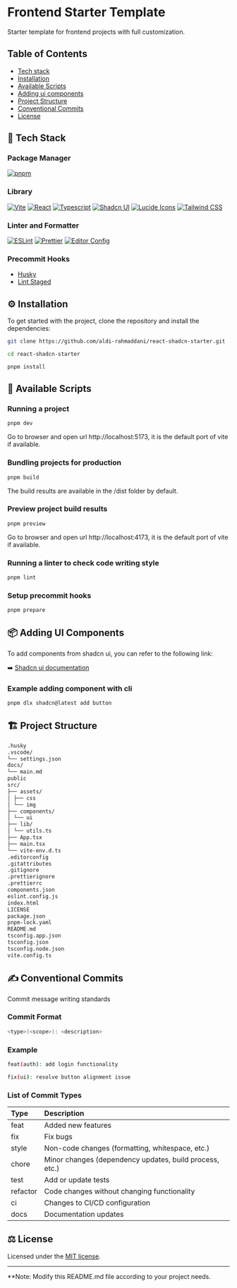 # Frontend Starter Template

Starter template for frontend projects with full customization.

## Table of Contents

- [Tech stack](#-tech-stack)
- [Installation](#-installation)
- [Available Scripts](#-available-scripts)
- [Adding ui components](#-adding-ui-components)
- [Project Structure](#-project-structure)
- [Conventional Commits](#-conventional-commits)
- [License](#-license)

## 🚀 Tech Stack

### Package Manager

[![pnpm](https://img.shields.io/badge/-Pnpm-F69220?logo=pnpm&logoColor=fff&style=for-the-badge)](https://pnpm.io)

### Library

[![Vite](https://img.shields.io/badge/-Vite-646CFF?logo=vite&logoColor=fff&style=for-the-badge)](https://vite.dev)
[![React](https://img.shields.io/badge/-React-61DAFB?logo=react&logoColor=000&style=for-the-badge)](https://react.dev)
[![Typescript](https://img.shields.io/badge/-Typescript-3178C6?logo=typescript&logoColor=fff&style=for-the-badge)](https://www.typescriptlang.org)
[![Shadcn UI](https://img.shields.io/badge/-Shadcn_UI-000000?logo=shadcn/ui&logoColor=fff&style=for-the-badge)](https://ui.shadcn.com)
[![Lucide Icons](https://img.shields.io/badge/-Lucide_Icons-F56565?logo=lucide&logoColor=fff&style=for-the-badge)](http://lucide.dev)
[![Tailwind CSS](https://img.shields.io/badge/-Tailwind_CSS-06B6D4?logo=tailwindcss&logoColor=fff&style=for-the-badge)](https://tailwindcss.com)

### Linter and Formatter

[![ESLint](https://img.shields.io/badge/-Eslint-4B32C3?logo=ESLint&logoColor=fff&style=for-the-badge)](https://eslint.org)
[![Prettier](https://img.shields.io/badge/-Prettier-F7B93E?logo=prettier&logoColor=000&style=for-the-badge)](https://prettier.io)
[![Editor Config](https://img.shields.io/badge/-Editor_Config-FEFEFE?logo=editorconfig&logoColor=000&style=for-the-badge)](https://editorconfig.org)

### Precommit Hooks

- [Husky](https://typicode.github.io/husky)
- [Lint Staged](https://www.npmjs.com/package/lint-staged)

## ⚙️ Installation

To get started with the project, clone the repository and install the dependencies:

```bash
git clone https://github.com/aldi-rahmaddani/react-shadcn-starter.git

cd react-shadcn-starter

pnpm install
```

## 📜 Available Scripts

### Running a project

```bash
pnpm dev
```

Go to browser and open url http://localhost:5173, it is the default port of vite if available.

### Bundling projects for production

```bash
pnpm build
```

The build results are available in the /dist folder by default.

### Preview project build results

```bash
pnpm preview
```

Go to browser and open url http://localhost:4173, it is the default port of vite if available.

### Running a linter to check code writing style

```bash
pnpm lint
```

### Setup precommit hooks

```bash
pnpm prepare
```

## 📦 Adding UI Components

To add components from shadcn ui, you can refer to the following link:

➡️ [Shadcn ui documentation](https://ui.shadcn.com/docs)

### Example adding component with cli

```bash
pnpm dlx shadcn@latest add button
```

## 🏗️ Project Structure

```bash
.husky
.vscode/
└── settings.json
docs/
└── main.md
public
src/
├── assets/
│ ├── css
│ └── img
├── components/
│ └── ui
├── lib/
│ └── utils.ts
├── App.tsx
├── main.tsx
└── vite-env.d.ts
.editorconfig
.gitattributes
.gitignore
.prettierignore
.prettierrc
components.json
eslint.config.js
index.html
LICENSE
package.json
pnpm-lock.yaml
README.md
tsconfig.app.json
tsconfig.json
tsconfig.node.json
vite.config.ts
```

## ✍️ Conventional Commits

Commit message writing standards

### Commit Format

```bash
<type>(<scope>): <description>
```

### Example

```bash
feat(auth): add login functionality

fix(ui): resolve button alignment issue
```

### List of Commit Types

| Type     | Description                                             |
| :------- | :------------------------------------------------------ |
| feat     | Added new features                                      |
| fix      | Fix bugs                                                |
| style    | Non-code changes (formatting, whitespace, etc.)         |
| chore    | Minor changes (dependency updates, build process, etc.) |
| test     | Add or update tests                                     |
| refactor | Code changes without changing functionality             |
| ci       | Changes to CI/CD configuration                          |
| docs     | Documentation updates                                   |

## ⚖️ License

Licensed under the [MIT license](hhttps://github.com/aldi-rahmaddani/react-shadcn-starter/blob/main/LICENSE.md).

---

\*\*Note: Modify this README.md file according to your project needs.
